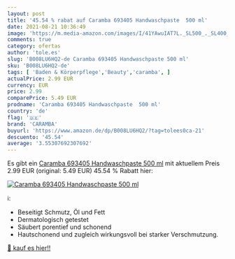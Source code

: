 ```yaml
---
layout: post
title: '45.54 % rabat auf Caramba 693405 Handwaschpaste  500 ml'
date: 2021-08-21 10:36:49
image: 'https://m.media-amazon.com/images/I/41YAwuIAT7L._SL500_._SL400_.jpg'
comments: true
category: ofertas
author: 'tole.es'
slug: 'B008LU6HQ2-de Caramba 693405 Handwaschpaste 500 ml'
sku: 'B008LU6HQ2-de'
tags: [ 'Baden & Körperpflege','Beauty','caramba', ]
actualPrice: 2.99 EUR
currency: EUR
price: 2.99
comparePrice: 5.49 EUR
prodname: 'Caramba 693405 Handwaschpaste  500 ml'
country: 'de'
flag: '🇩🇪'
brand: 'CARAMBA'
buyurl: 'https://www.amazon.de/dp/B008LU6HQ2/?tag=tolees0ca-21'
descuento: '45.54'
average: '3.55307692307692'
---
```


Es gibt ein [Caramba 693405 Handwaschpaste  500 ml](https://www.amazon.de/dp/B008LU6HQ2/?tag=tolees0ca-21) mit aktuellem Preis 2.99 EUR (original: 5.49 EUR) 45.54 % Rabatt hier:

[![Caramba 693405 Handwaschpaste  500 ml](https://m.media-amazon.com/images/I/41YAwuIAT7L._SL500_._SL400_.jpg)](https://www.amazon.de/dp/B008LU6HQ2/?tag=tolees0ca-21)

ℹ️:

- Beseitigt Schmutz, Öl und Fett
- Dermatologisch getestet
- Säubert porentief und schonend
- Hautschonend und zugleich wirkungsvoll bei starker Verschmutzung.

[🛒 kauf es hier!!](https://www.amazon.de/dp/B008LU6HQ2/?tag=tolees0ca-21)
